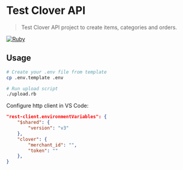 
# Test Clover API

> Test Clover API project to create items, categories and orders.

[![Ruby][ruby-badge]][ruby-url]

## Usage

```bash
# Create your .env file from template
cp .env.template .env

# Run upload script
./upload.rb
```

Configure http client in VS Code:

```json
"rest-client.environmentVariables": {
    "$shared": {
        "version": "v3"
    },
    "clover": {
        "merchant_id": "",
        "token": ""
    },
}
```

[ruby-badge]: https://img.shields.io/badge/ruby-3.0.3-blue?style=flat&logo=ruby&logoColor=CC342D&labelColor=white
[ruby-url]: https://www.ruby-lang.org/en/

